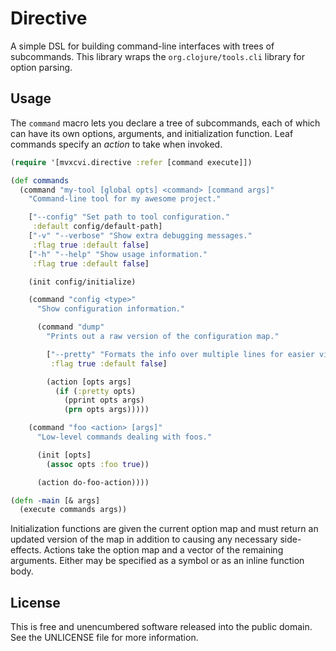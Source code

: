 Directive
=========

A simple DSL for building command-line interfaces with trees of subcommands.
This library wraps the `org.clojure/tools.cli` library for option parsing.

## Usage

The `command` macro lets you declare a tree of subcommands, each of which can
have its own options, arguments, and initialization function. Leaf commands
specify an _action_ to take when invoked.

```clojure
(require '[mvxcvi.directive :refer [command execute]])

(def commands
  (command "my-tool [global opts] <command> [command args]"
    "Command-line tool for my awesome project."

    ["--config" "Set path to tool configuration."
     :default config/default-path]
    ["-v" "--verbose" "Show extra debugging messages."
     :flag true :default false]
    ["-h" "--help" "Show usage information."
     :flag true :default false]

    (init config/initialize)

    (command "config <type>"
      "Show configuration information."

      (command "dump"
        "Prints out a raw version of the configuration map."

        ["--pretty" "Formats the info over multiple lines for easier viewing."
         :flag true :default false]

        (action [opts args]
          (if (:pretty opts)
            (pprint opts args)
            (prn opts args)))))

    (command "foo <action> [args]"
      "Low-level commands dealing with foos."

      (init [opts]
        (assoc opts :foo true))

      (action do-foo-action))))

(defn -main [& args]
  (execute commands args))
```

Initialization functions are given the current option map and must return an
updated version of the map in addition to causing any necessary side-effects.
Actions take the option map and a vector of the remaining arguments. Either may
be specified as a symbol or as an inline function body.

## License

This is free and unencumbered software released into the public domain.
See the UNLICENSE file for more information.
